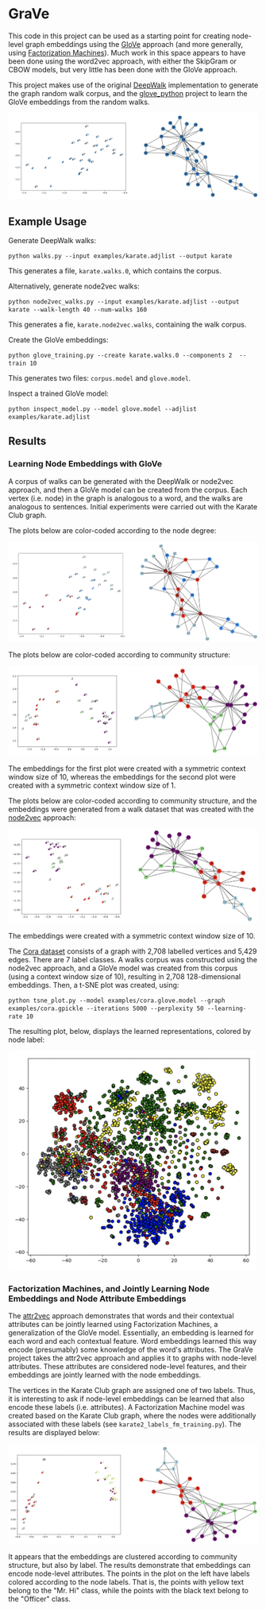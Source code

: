 # GraVe

This code in this project can be used as a starting point for creating node-level graph embeddings using the [GloVe](https://nlp.stanford.edu/projects/glove/) 
approach (and more generally, using [Factorization Machines](https://cseweb.ucsd.edu/classes/fa17/cse291-b/reading/Rendle2010FM.pdf)). 
Much work in this space appears to have been done using the word2vec approach, with either the SkipGram or CBOW models, 
but very little has been done with the GloVe approach. 

This project makes use of the original [DeepWalk](https://github.com/phanein/deepwalk) implementation to generate the
graph random walk corpus, and the [glove_python](https://github.com/maciejkula/glove-python) project to learn the 
GloVe embeddings from the random walks.

![Results](resources/grave_results.png)

## Example Usage

Generate DeepWalk walks:
```
python walks.py --input examples/karate.adjlist --output karate
```
This generates a file, `karate.walks.0`, which contains the corpus.

Alternatively, generate node2vec walks:
```
python node2vec_walks.py --input examples/karate.adjlist --output karate --walk-length 40 --num-walks 160
```
This generates a fie, `karate.node2vec.walks`, containing the walk corpus.

Create the GloVe embeddings:
```
python glove_training.py --create karate.walks.0 --components 2  --train 10
```
This generates two files: `corpus.model` and `glove.model`.

Inspect a trained GloVe model:
```
python inspect_model.py --model glove.model --adjlist examples/karate.adjlist
```

## Results

### Learning Node Embeddings with GloVe

A corpus of walks can be generated with the DeepWalk or node2vec approach, and then a GloVe model can be created from 
the corpus. Each vertex (i.e. node) in the graph is analogous to a word, and the walks are analogous to sentences.
Initial experiments were carried out with the Karate Club graph.

The plots below are color-coded according to the node degree: 

![Results by node degree](resources/grave_results_by_degree.png)

The plots below are color-coded according to community structure:

![Results by community](resources/grave_results_by_community.png)

The embeddings for the first plot were created with a symmetric context window size of 10, whereas the embeddings for 
the second plot were created with a symmetric context window size of 1.

The plots below are color-coded according to community structure, and the embeddings were generated from a walk dataset 
that was created with the [node2vec](https://github.com/aditya-grover/node2vec) approach:

![Results node2vec](resources/grave_results_node2vec.png)

The embeddings were created with a symmetric context window size of 10.

The [Cora dataset](https://graphsandnetworks.com/the-cora-dataset/) consists of a graph with 2,708 labelled vertices and 
5,429 edges. There are 7 label classes. A walks corpus was constructed using the node2vec approach, and a GloVe model 
was created from this corpus (using a context window size of 10), resulting in 2,708 128-dimensional embeddings. Then, 
a t-SNE plot was created, using:
```
python tsne_plot.py --model examples/cora.glove.model --graph examples/cora.gpickle --iterations 5000 --perplexity 50 --learning-rate 10
```
The resulting plot, below, displays the learned representations, colored by node label:

<img src="resources/tsne_cora_dim128.png" width="500">

### Factorization Machines, and Jointly Learning Node Embeddings and Node Attribute Embeddings

The [attr2vec](https://www.aclweb.org/anthology/N18-1042/) approach demonstrates that words and their contextual 
attributes can be jointly learned using Factorization Machines, a generalization of the GloVe model. Essentially, an 
embedding is learned for each word and each contextual feature. Word embeddings learned this way encode (presumably)
some knowledge of the word's attributes. The GraVe project takes the attr2vec approach and applies it to graphs with
node-level attributes. These attributes are considered node-level features, and their embeddings are jointly learned 
with the node embeddings.

The vertices in the Karate Club graph are assigned one of two labels. Thus, it is interesting to ask if node-level
embeddings can be learned that also encode these labels (i.e. attributes). A Factorization Machine model was created 
based on the Karate Club graph, where the nodes were additionally associated with these labels (see 
`karate2_labels_fm_training.py`). The results are displayed below:

![Results karate2 labels](resources/karate2_label_fm_results.png)

It appears that the embeddings are clustered according to community structure, but also by label. The results 
demonstrate that embeddings can encode node-level attributes. The points in the plot on the left have labels colored 
according to the node labels. That is, the points with yellow text belong to the "Mr. Hi" class, while the points with 
the black text belong to the "Officer" class.  